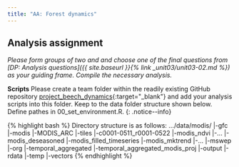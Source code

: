 ```yaml
---
title: "AA: Forest dynamics"
---
```


## Analysis assignment
*Please form groups of two and and choose one of the final questions from [DP: Analysis questions]({{ site.baseurl }}{% link _unit03/unit03-02.md %}) as your guiding frame. Compile the necessary analysis.*




**Scripts** Please create a team folder within the readily existing GitHub repository [project_beech_dynamics](https://github.com/marburg-open-courseware/project_beech_dynamics){:target="_blank"} and add your analysis scripts into this folder. Keep to the data folder structure shown below. Define pathes in 00_set_environment.R.
{: .notice--info}

{% highlight bash %}
Directory structure is as follows:
.../data/modis/
           |-gfc
           |-modis
                |-MODIS_ARC
                    |-tiles
                    |-c0001-0511_r0001-0522
                    |-modis_ndvi
                    |-...
                |-modis_deseasoned
                |-modis_filled_timeseries
                    |-modis_mktrend
                    |-...
           |-mswep
               |-org
               |-temporal_aggregated
               |-temporal_aggregated_modis_proj
           |-output
           |-rdata
           |-temp
           |-vectors
{% endhighlight %}

